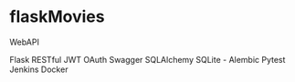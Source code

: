# flaskMovies
WebAPI

Flask RESTful
JWT OAuth
Swagger
SQLAlchemy
SQLite - Alembic
Pytest
Jenkins
Docker 
